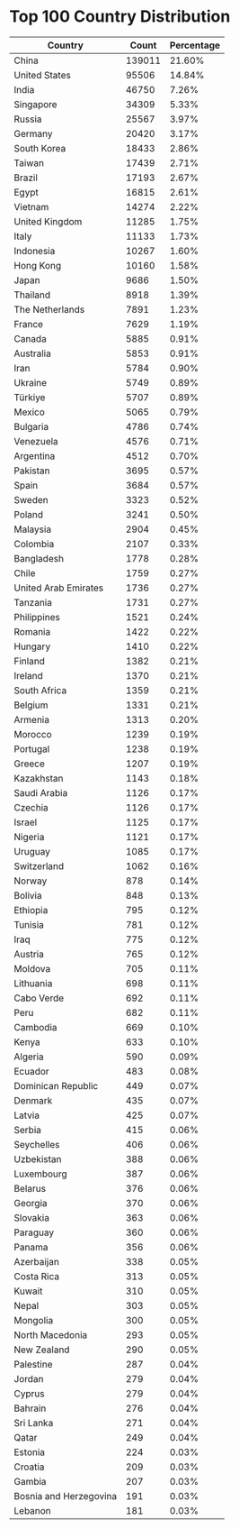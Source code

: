 # Top 100 Country Distribution
| Country | Count | Percentage |
|----|----|----|
| China | 139011 | 21.60% |
| United States | 95506 | 14.84% |
| India | 46750 | 7.26% |
| Singapore | 34309 | 5.33% |
| Russia | 25567 | 3.97% |
| Germany | 20420 | 3.17% |
| South Korea | 18433 | 2.86% |
| Taiwan | 17439 | 2.71% |
| Brazil | 17193 | 2.67% |
| Egypt | 16815 | 2.61% |
| Vietnam | 14274 | 2.22% |
| United Kingdom | 11285 | 1.75% |
| Italy | 11133 | 1.73% |
| Indonesia | 10267 | 1.60% |
| Hong Kong | 10160 | 1.58% |
| Japan | 9686 | 1.50% |
| Thailand | 8918 | 1.39% |
| The Netherlands | 7891 | 1.23% |
| France | 7629 | 1.19% |
| Canada | 5885 | 0.91% |
| Australia | 5853 | 0.91% |
| Iran | 5784 | 0.90% |
| Ukraine | 5749 | 0.89% |
| Türkiye | 5707 | 0.89% |
| Mexico | 5065 | 0.79% |
| Bulgaria | 4786 | 0.74% |
| Venezuela | 4576 | 0.71% |
| Argentina | 4512 | 0.70% |
| Pakistan | 3695 | 0.57% |
| Spain | 3684 | 0.57% |
| Sweden | 3323 | 0.52% |
| Poland | 3241 | 0.50% |
| Malaysia | 2904 | 0.45% |
| Colombia | 2107 | 0.33% |
| Bangladesh | 1778 | 0.28% |
| Chile | 1759 | 0.27% |
| United Arab Emirates | 1736 | 0.27% |
| Tanzania | 1731 | 0.27% |
| Philippines | 1521 | 0.24% |
| Romania | 1422 | 0.22% |
| Hungary | 1410 | 0.22% |
| Finland | 1382 | 0.21% |
| Ireland | 1370 | 0.21% |
| South Africa | 1359 | 0.21% |
| Belgium | 1331 | 0.21% |
| Armenia | 1313 | 0.20% |
| Morocco | 1239 | 0.19% |
| Portugal | 1238 | 0.19% |
| Greece | 1207 | 0.19% |
| Kazakhstan | 1143 | 0.18% |
| Saudi Arabia | 1126 | 0.17% |
| Czechia | 1126 | 0.17% |
| Israel | 1125 | 0.17% |
| Nigeria | 1121 | 0.17% |
| Uruguay | 1085 | 0.17% |
| Switzerland | 1062 | 0.16% |
| Norway | 878 | 0.14% |
| Bolivia | 848 | 0.13% |
| Ethiopia | 795 | 0.12% |
| Tunisia | 781 | 0.12% |
| Iraq | 775 | 0.12% |
| Austria | 765 | 0.12% |
| Moldova | 705 | 0.11% |
| Lithuania | 698 | 0.11% |
| Cabo Verde | 692 | 0.11% |
| Peru | 682 | 0.11% |
| Cambodia | 669 | 0.10% |
| Kenya | 633 | 0.10% |
| Algeria | 590 | 0.09% |
| Ecuador | 483 | 0.08% |
| Dominican Republic | 449 | 0.07% |
| Denmark | 435 | 0.07% |
| Latvia | 425 | 0.07% |
| Serbia | 415 | 0.06% |
| Seychelles | 406 | 0.06% |
| Uzbekistan | 388 | 0.06% |
| Luxembourg | 387 | 0.06% |
| Belarus | 376 | 0.06% |
| Georgia | 370 | 0.06% |
| Slovakia | 363 | 0.06% |
| Paraguay | 360 | 0.06% |
| Panama | 356 | 0.06% |
| Azerbaijan | 338 | 0.05% |
| Costa Rica | 313 | 0.05% |
| Kuwait | 310 | 0.05% |
| Nepal | 303 | 0.05% |
| Mongolia | 300 | 0.05% |
| North Macedonia | 293 | 0.05% |
| New Zealand | 290 | 0.05% |
| Palestine | 287 | 0.04% |
| Jordan | 279 | 0.04% |
| Cyprus | 279 | 0.04% |
| Bahrain | 276 | 0.04% |
| Sri Lanka | 271 | 0.04% |
| Qatar | 249 | 0.04% |
| Estonia | 224 | 0.03% |
| Croatia | 209 | 0.03% |
| Gambia | 207 | 0.03% |
| Bosnia and Herzegovina | 191 | 0.03% |
| Lebanon | 181 | 0.03% |
